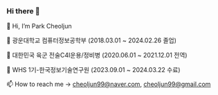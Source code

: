 ### Hi there 👋
👋 Hi, I’m Park Cheoljun

🌱 광운대학교 컴퓨터정보공학부 (2018.03.01 ~ 2024.02.26 졸업)

🌱 대한민국 육군 전술C4I운용/정비병 (2020.06.01 ~ 2021.12.01 전역)

🌱 WHS 1기-한국정보기술연구원 (2023.09.01 ~ 2024.03.22 수료)
   
📫 How to reach me -> cheoljun99@naver.com, cheoljun99@gmail.com

<!--
⚡ Fun fact: https://www.dbpia.co.kr/journal/articleDetail?nodeId=NODE11227810

[![Hits](https://hits.seeyoufarm.com/api/count/incr/badge.svg?url=https%3A%2F%2Fgithub.com%2Fcheoljun99&count_bg=%2379C83D&title_bg=%23555555&icon=&icon_color=%23E7E7E7&title=hits&edge_flat=false)](https://hits.seeyoufarm.com)
-->


<!--
**cheoljun99/cheoljun99** is a ✨ _special_ ✨ repository because its `README.md` (this file) appears on your GitHub profile.

Here are some ideas to get you started:

- 🔭 I’m currently working on ...
- 🌱 I’m currently learning ...
- 👯 I’m looking to collaborate on ...
- 🤔 I’m looking for help with ...
- 💬 Ask me about ...
- 📫 How to reach me: ...
- 😄 Pronouns: ...
- ⚡ Fun fact: ...
- 📮
- ![Top Langs](https://github-readme-stats.vercel.app/api/top-langs/?username=cheoljun99&layout=compact&theme=demo)
- [![Hits](https://hits.seeyoufarm.com/api/count/incr/badge.svg?url=https%3A%2F%2Fgithub.com%2Fcheoljun99&count_bg=%2379C83D&title_bg=%23555555&icon=&icon_color=%23E7E7E7&title=hits&edge_flat=false)](https://hits.seeyoufarm.com)
-->
